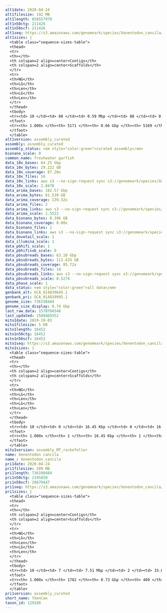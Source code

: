 ```yaml
---
alt1date: 2020-04-24
alt1filesize: 192 MB
alt1length: 658557970
alt1n50ctg: 211426
alt1n50scf: 211426
alt1seq: https://s3.amazonaws.com/genomeark/species/Xenentodon_cancila/fXenCan1/assembly_curated/fXenCan1.alt.cur.20200424.fasta.gz
alt1sizes: |
  <table class="sequence-sizes-table">
  <thead>
  <tr>
  <th></th>
  <th colspan=2 align=center>Contigs</th>
  <th colspan=2 align=center>Scaffolds</th>
  </tr>
  <tr>
  <th>NG</th>
  <th>LG</th>
  <th>Len</th>
  <th>LG</th>
  <th>Len</th>
  </tr>
  </thead>
  <tbody>
  <tr><td> 10 </td><td> 88 </td><td> 0.59 Mbp </td><td> 88 </td><td> 0.59 Mbp </td></tr>  <tr><td> 20 </td><td> 217 </td><td> 0.45 Mbp </td><td> 217 </td><td> 0.45 Mbp </td></tr>  <tr><td> 30 </td><td> 386 </td><td> 0.34 Mbp </td><td> 386 </td><td> 0.34 Mbp </td></tr>  <tr><td> 40 </td><td> 604 </td><td> 0.27 Mbp </td><td> 604 </td><td> 0.27 Mbp </td></tr>  <tr style="background-color:#cccccc;"><td> 50 </td><td> 881 </td><td> 0.21 Mbp </td><td> 881 </td><td> 0.21 Mbp </td></tr>  <tr><td> 60 </td><td> 1233 </td><td> 0.17 Mbp </td><td> 1233 </td><td> 0.17 Mbp </td></tr>  <tr><td> 70 </td><td> 1682 </td><td> 0.13 Mbp </td><td> 1682 </td><td> 0.13 Mbp </td></tr>  <tr><td> 80 </td><td> 2274 </td><td> 95.97 Kbp </td><td> 2274 </td><td> 95.97 Kbp </td></tr>  <tr><td> 90 </td><td> 3138 </td><td> 59.77 Kbp </td><td> 3137 </td><td> 59.88 Kbp </td></tr>  <tr><td> 100 </td><td> 5170 </td><td> 265  bp </td><td> 5168 </td><td> 265  bp </td></tr>  </tbody>
  <tfoot>
  <tr><th> 1.000x </th><th> 5171 </th><th> 0.66 Gbp </th><th> 5169 </th><th> 0.66 Gbp </th></tr>
  </tfoot>
  </table>
alt1version: assembly_curated
assembly: assembly_curated
assembly_status: <em style="color:green">curated assembly</em>
bionano_scale: 0
common_name: freshwater garfish
data_10x_bases: 64.25 Gbp
data_10x_bytes: 29.222 GB
data_10x_coverage: 87.28x
data_10x_files: 16
data_10x_links: aws s3 --no-sign-request sync s3://genomeark/species/Xenentodon_cancila/fXenCan1/genomic_data/10x/ .<br>
data_10x_scale: 2.0478
data_arima_bases: 102.57 Gbp
data_arima_bytes: 61.539 GB
data_arima_coverage: 139.32x
data_arima_files: 2
data_arima_links: aws s3 --no-sign-request sync s3://genomeark/species/Xenentodon_cancila/fXenCan1/genomic_data/arima/ .<br>
data_arima_scale: 1.5522
data_bionano_bytes: 0.396 GB
data_bionano_coverage: 0.00x
data_bionano_files: 1
data_bionano_links: aws s3 --no-sign-request sync s3://genomeark/species/Xenentodon_cancila/fXenCan1/genomic_data/bionano/ .<br>
data_dovetail_scale: 1
data_illumina_scale: 1
data_pbhifi_scale: 1
data_pbhifisub_scale: 0
data_pbsubreads_bases: 63.10 Gbp
data_pbsubreads_bytes: 111.435 GB
data_pbsubreads_coverage: 85.72x
data_pbsubreads_files: 14
data_pbsubreads_links: aws s3 --no-sign-request sync s3://genomeark/species/Xenentodon_cancila/fXenCan1/genomic_data/pacbio/ . --exclude "*ccs*bam*"<br>
data_pbsubreads_scale: 0.5274
data_phase_scale: 1
data_status: <em style="color:green">all data</em>
genbank_alt: GCA_014839645.1
genbank_pri: GCA_014839995.1
genome_size: 736198484
genome_size_display: 0.74 Gbp
last_raw_data: 1570704548
last_updated: 1589469352
mito1date: 2019-10-03
mito1filesize: 5 KB
mito1length: 16452
mito1n50ctg: 16452
mito1n50scf: 16452
mito1seq: https://s3.amazonaws.com/genomeark/species/Xenentodon_cancila/fXenCan1/assembly_MT_rockefeller/fXenCan1.MT.20191003.fasta.gz
mito1sizes: |
  <table class="sequence-sizes-table">
  <thead>
  <tr>
  <th></th>
  <th colspan=2 align=center>Contigs</th>
  <th colspan=2 align=center>Scaffolds</th>
  </tr>
  <tr>
  <th>NG</th>
  <th>LG</th>
  <th>Len</th>
  <th>LG</th>
  <th>Len</th>
  </tr>
  </thead>
  <tbody>
  <tr><td> 10 </td><td> 0 </td><td> 16.45 Kbp </td><td> 0 </td><td> 16.45 Kbp </td></tr>  <tr><td> 20 </td><td> 0 </td><td> 16.45 Kbp </td><td> 0 </td><td> 16.45 Kbp </td></tr>  <tr><td> 30 </td><td> 0 </td><td> 16.45 Kbp </td><td> 0 </td><td> 16.45 Kbp </td></tr>  <tr><td> 40 </td><td> 0 </td><td> 16.45 Kbp </td><td> 0 </td><td> 16.45 Kbp </td></tr>  <tr style="background-color:#cccccc;"><td> 50 </td><td> 0 </td><td style="background-color:#ff8888;"> 16.45 Kbp </td><td> 0 </td><td style="background-color:#ff8888;"> 16.45 Kbp </td></tr>  <tr><td> 60 </td><td> 0 </td><td> 16.45 Kbp </td><td> 0 </td><td> 16.45 Kbp </td></tr>  <tr><td> 70 </td><td> 0 </td><td> 16.45 Kbp </td><td> 0 </td><td> 16.45 Kbp </td></tr>  <tr><td> 80 </td><td> 0 </td><td> 16.45 Kbp </td><td> 0 </td><td> 16.45 Kbp </td></tr>  <tr><td> 90 </td><td> 0 </td><td> 16.45 Kbp </td><td> 0 </td><td> 16.45 Kbp </td></tr>  <tr><td> 100 </td><td> 0 </td><td> 16.45 Kbp </td><td> 0 </td><td> 16.45 Kbp </td></tr>  </tbody>
  <tfoot>
  <tr><th> 1.000x </th><th> 1 </th><th> 16.45 Kbp </th><th> 1 </th><th> 16.45 Kbp </th></tr>
  </tfoot>
  </table>
mito1version: assembly_MT_rockefeller
name: Xenentodon cancila
name_: Xenentodon_cancila
pri1date: 2020-04-24
pri1filesize: 209 MB
pri1length: 736198484
pri1n50ctg: 2195850
pri1n50scf: 28679447
pri1seq: https://s3.amazonaws.com/genomeark/species/Xenentodon_cancila/fXenCan1/assembly_curated/fXenCan1.pri.cur.20200424.fasta.gz
pri1sizes: |
  <table class="sequence-sizes-table">
  <thead>
  <tr>
  <th></th>
  <th colspan=2 align=center>Contigs</th>
  <th colspan=2 align=center>Scaffolds</th>
  </tr>
  <tr>
  <th>NG</th>
  <th>LG</th>
  <th>Len</th>
  <th>LG</th>
  <th>Len</th>
  </tr>
  </thead>
  <tbody>
  <tr><td> 10 </td><td> 7 </td><td> 7.51 Mbp </td><td> 2 </td><td> 33.84 Mbp </td></tr>  <tr><td> 20 </td><td> 19 </td><td> 5.61 Mbp </td><td> 4 </td><td> 33.16 Mbp </td></tr>  <tr><td> 30 </td><td> 33 </td><td> 4.28 Mbp </td><td> 6 </td><td> 32.45 Mbp </td></tr>  <tr><td> 40 </td><td> 54 </td><td> 3.09 Mbp </td><td> 8 </td><td> 31.16 Mbp </td></tr>  <tr style="background-color:#cccccc;"><td> 50 </td><td> 82 </td><td style="background-color:#88ff88;"> 2.20 Mbp </td><td> 11 </td><td style="background-color:#88ff88;"> 28.68 Mbp </td></tr>  <tr><td> 60 </td><td> 123 </td><td> 1.45 Mbp </td><td> 13 </td><td> 28.28 Mbp </td></tr>  <tr><td> 70 </td><td> 188 </td><td> 0.89 Mbp </td><td> 16 </td><td> 27.89 Mbp </td></tr>  <tr><td> 80 </td><td> 309 </td><td> 0.40 Mbp </td><td> 19 </td><td> 26.42 Mbp </td></tr>  <tr><td> 90 </td><td> 595 </td><td> 0.16 Mbp </td><td> 21 </td><td> 26.01 Mbp </td></tr>  <tr><td> 100 </td><td> 1781 </td><td> 19  bp </td><td> 408 </td><td> 12.32 Kbp </td></tr>  </tbody>
  <tfoot>
  <tr><th> 1.000x </th><th> 1782 </th><th> 0.73 Gbp </th><th> 409 </th><th> 0.74 Gbp </th></tr>
  </tfoot>
  </table>
pri1version: assembly_curated
short_name: fXenCan
taxon_id: 129108
---
```


